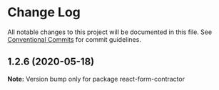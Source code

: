 # Change Log

All notable changes to this project will be documented in this file.
See [Conventional Commits](https://conventionalcommits.org) for commit guidelines.

## 1.2.6 (2020-05-18)

**Note:** Version bump only for package react-form-contractor
